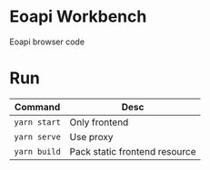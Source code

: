 # Eoapi Workbench
Eoapi browser code
# Run

| Command                  | Desc                                 |
| --------------------- | ------------------------------------ |
| `yarn start`          | Only frontend |
| `yarn serve`      | Use proxy                       |
| `yarn build` | Pack static frontend resource                       |